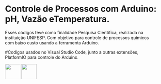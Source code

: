 # Controle de Processos com Arduino: pH, Vazão eTemperatura. 

Esses códigos teve como finalidade Pesquisa Cientifíca, realizada na instituição UNIFESP.
Com objetivo para controle de processos químicos com baixo custo usando a ferramenta Arduino.

#Codigos usados no Visual Studio Code, junto a outras extensões, PlatformIO para controle do Arduino.

<img src="https://cdn.icon-icons.com/icons2/2107/PNG/512/file_type_vscode_icon_130084.png" width="50" height="50"/> <img src="https://cdn.platformio.org/images/platformio-logo.17fdc3bc.png" width="50" height="50"/>
